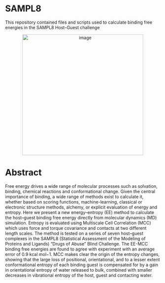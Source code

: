 # SAMPL8
This repository contained files and scripts used to calculate binding free energies in the SAMPL8 Host–Guest challenge

<p align="center">
  <img width="392" alt="image" src="https://github.com/HafizSaqibAli/SAMPL9/assets/88040364/4daf7b39-8393-4470-a4c7-06b138377474">
</p>

# Abstract
Free energy drives a wide range of molecular processes such as solvation, binding, chemical reactions and conformational change. Given the central importance of binding, a wide range of methods exist to calculate it, whether based on scoring functions, machine-learning, classical or electronic structure methods, alchemy, or explicit evaluation of energy and entropy. Here we present a new energy–entropy (EE) method to calculate the host–guest binding free energy directly from molecular dynamics (MD) simulation. Entropy is evaluated using Multiscale Cell Correlation (MCC) which uses force and torque covariance and contacts at two different length scales. The method is tested on a series of seven host–guest complexes in the SAMPL8 (Statistical Assessment of the Modeling of Proteins and Ligands) “Drugs of Abuse” Blind Challenge. The EE-MCC binding free energies are found to agree with experiment with an average error of 0.9 kcal mol−1. MCC makes clear the origin of the entropy changes, showing that the large loss of positional, orientational, and to a lesser extent conformational entropy of each binding guest is compensated for by a gain in orientational entropy of water released to bulk, combined with smaller decreases in vibrational entropy of the host, guest and contacting water.
